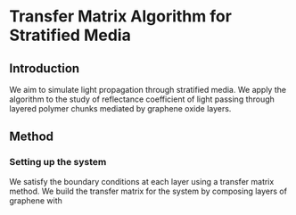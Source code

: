 # Transfer Matrix Algorithm for Stratified Media

## Introduction

We aim to simulate light propagation through stratified media. We apply the algorithm to the study of reflectance coefficient of light passing through layered polymer chunks mediated by graphene oxide layers.

## Method

### Setting up the system

We satisfy the boundary conditions at each layer using a transfer matrix method. We build the transfer matrix for the system by composing layers of graphene with
